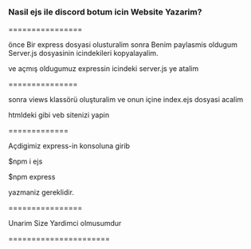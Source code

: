 ### Nasil ejs ile discord botum icin Website Yazarim? 

================

önce Bir express dosyasi olusturalim sonra Benim paylasmis oldugum Server.js dosyasinin icindekileri kopyalayalim.

ve açmış oldugumuz expressin icindeki server.js ye atalim

===============

sonra views klassörü oluşturalim ve onun içine index.ejs dosyasi acalim

htmldeki gibi veb sitenizi yapin

=============

Açdigimiz express-in konsoluna girib

$npm i ejs

$npm express

yazmaniz gereklidir.

================

Unarim Size Yardimci olmusumdur

======================